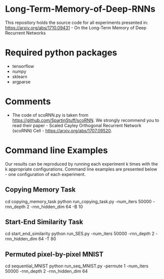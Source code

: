 # Long-Term-Memory-of-Deep-RNNs
This repository holds the source code for all experiments presented in:
https://arxiv.org/abs/1710.09431 - On the Long-Term Memory of Deep Recurrent Networks

# Required python packages
- tensorflow
- numpy
- sklearn
- argparse

# Comments
- The code of scoRNN.py is taken from  https://github.com/SpartinStuff/scoRNN. We strongly recommend you to read
  their paper - Scaled Cayley Orthogonal Recurrent Network (scoRNN) Cell - https://arxiv.org/abs/1707.09520.

# Command line Examples
Our results can be reproduced by running each experiment k times with the k appropriate configurations.
Command line examples are presented below - one configuration of each experiment.

## Copying Memory Task
cd copying_memory_task
python run_copying_task.py -num_iters 50000 -rnn_depth 2 -rnn_hidden_dim 64 -B 10

## Start-End Similarity Task
cd start_end_similarity
python run_SES.py -num_iters 50000 -rnn_depth 2 -rnn_hidden_dim 64 -T 80

## Permuted pixel-by-pixel MNIST
cd sequential_MNIST
python run_seq_MNIST.py -permute 1 -num_iters 50000 -rnn_depth 2 -rnn_hidden_dim 64

